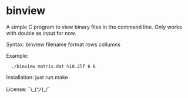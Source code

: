 # binview
A simple C program to view binary files in the command line. Only works with double as input for now.

Syntax: binview filename format rows collumns

Example:
```
  ./binview matrix.dat %10.2lf 6 6
```

Installation: just run make 

License:  ¯\\\_(ツ)\_/¯
